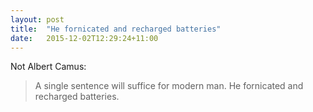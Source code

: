 ```yaml
---
layout: post
title:  "He fornicated and recharged batteries"
date:   2015-12-02T12:29:24+11:00
---
```


Not Albert Camus:

> A single sentence will suffice for modern man.
> He fornicated and recharged batteries.
